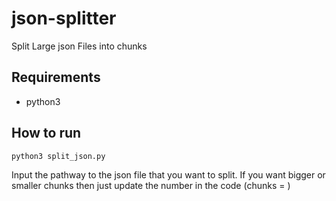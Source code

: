 # json-splitter
Split Large json Files into chunks

## Requirements
- python3

## How to run
```
python3 split_json.py
```
Input the pathway to the json file that you want to split. If you want bigger or smaller chunks then just update the number in the code (chunks = <number>)


